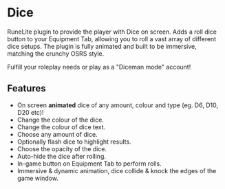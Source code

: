 # Dice
RuneLite plugin to provide the player with Dice on screen. Adds a roll dice button to your Equipment Tab, allowing you to roll a vast array of different dice setups. The plugin is fully animated and built to be immersive, matching the crunchy OSRS style. 

Fulfill your roleplay needs or play as a "Diceman mode" account!

## Features
  - On screen **animated** dice of any amount, colour and type (eg. D6, D10, D20 etc)!
  - Change the colour of the dice.
  - Change the colour of dice text.
  - Choose any amount of dice.
  - Optionally flash dice to highlight results.
  - Choose the opacity of the dice.
  - Auto-hide the dice after rolling.
  - In-game button on Equipment Tab to perform rolls.
  - Immersive & dynamic animation, dice collide & knock the edges of the game window.
